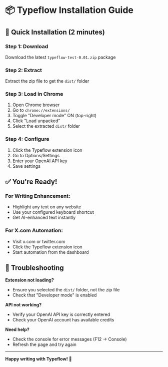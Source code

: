# 📦 Typeflow Installation Guide

## 🚀 Quick Installation (2 minutes)

### Step 1: Download
Download the latest `typeflow-test-0.01.zip` package

### Step 2: Extract
Extract the zip file to get the `dist/` folder

### Step 3: Load in Chrome
1. Open Chrome browser
2. Go to `chrome://extensions/`
3. Toggle "Developer mode" ON (top-right)
4. Click "Load unpacked"
5. Select the extracted `dist/` folder

### Step 4: Configure
1. Click the Typeflow extension icon
2. Go to Options/Settings
3. Enter your OpenAI API key
4. Save settings

## ✅ You're Ready!

### For Writing Enhancement:
- Highlight any text on any website
- Use your configured keyboard shortcut
- Get AI-enhanced text instantly

### For X.com Automation:
- Visit x.com or twitter.com
- Click the Typeflow extension icon
- Start automation from the dashboard

## 🔧 Troubleshooting

**Extension not loading?**
- Ensure you selected the `dist/` folder, not the zip file
- Check that "Developer mode" is enabled

**API not working?**
- Verify your OpenAI API key is correctly entered
- Check your OpenAI account has available credits

**Need help?**
- Check the console for error messages (F12 → Console)
- Refresh the page and try again

---
**Happy writing with Typeflow! 🎉**
